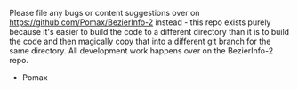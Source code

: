 Please file any bugs or content suggestions over on https://github.com/Pomax/BezierInfo-2 instead - this repo exists purely because it's easier to build the code to a different directory than it is to build the code and then magically copy that into a different git branch for the same directory. All development work happens over on the BezierInfo-2 repo.

- Pomax
